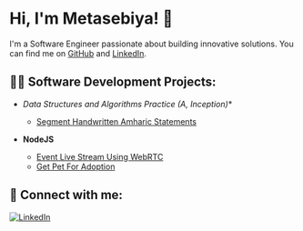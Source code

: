 # Hi, I'm Metasebiya! 👋

I'm a Software Engineer passionate about building innovative solutions. You can find me on [GitHub](https://github.com/Metasebiya-21) and [LinkedIn](https://www.linkedin.com/in/metasebiya-mulugeta-a942861a0/).

## 👨‍💻 Software Development Projects:

- **Data Structures and Algorithms Practice (A*, Inception)**
  - [Segment Handwritten Amharic Statements](https://github.com/Metasebiya-21/amharic-ocr-prepocessor)
  
- **NodeJS**
  - [Event Live Stream Using WebRTC](https://github.com/Metasebiya-21/nodejs_webrtc_event_stream)
  - [Get Pet For Adoption](https://github.com/Metasebiya-21/buchi-NodeJS)

## 🤝 Connect with me:

[![LinkedIn](https://img.shields.io/badge/LinkedIn-Metasebiya%20Mulugeta-blue)](https://www.linkedin.com/in/metasebiya-mulugeta-a942861a0/)
